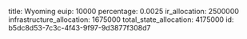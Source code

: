 title: Wyoming
euip: 10000
percentage: 0.0025
ir_allocation: 2500000
infrastructure_allocation: 1675000
total_state_allocation: 4175000
id: b5dc8d53-7c3c-4f43-9f97-9d3877f308d7
